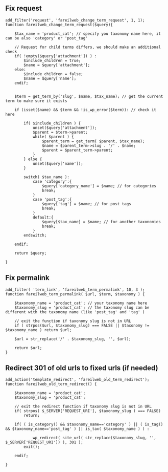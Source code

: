 
## Fix request
    add_filter('request', 'fareilweb_change_term_request', 1, 1);
    function fareilweb_change_term_request($query){

        $tax_name = 'product_cat'; // specify you taxonomy name here, it can be also 'category' or 'post_tag'

        // Request for child terms differs, we should make an additional check
        if( !empty($query['attachment']) ) :
            $include_children = true;
            $name = $query['attachment'];
        else:
            $include_children = false;
            $name = $query['name'];
        endif;


        $term = get_term_by('slug', $name, $tax_name); // get the current term to make sure it exists

        if (isset($name) && $term && !is_wp_error($term)): // check it here

            if( $include_children ) {
                unset($query['attachment']);
                $parent = $term->parent;
                while( $parent ) {
                    $parent_term = get_term( $parent, $tax_name);
                    $name = $parent_term->slug . '/' . $name;
                    $parent = $parent_term->parent;
                }
            } else {
                unset($query['name']);
            }

            switch( $tax_name ):
                case 'category':{
                    $query['category_name'] = $name; // for categories
                    break;
                }
                case 'post_tag':{
                    $query['tag'] = $name; // for post tags
                    break;
                }
                default:{
                    $query[$tax_name] = $name; // for another taxonomies
                    break;
                }
            endswitch;

        endif;

        return $query;

    }


## Fix permalink
    add_filter( 'term_link', 'fareilweb_term_permalink', 10, 3 );
    function fareilweb_term_permalink( $url, $term, $taxonomy ) {

        $taxonomy_name = 'product_cat'; // your taxonomy name here
        $taxonomy_slug = 'product_cat'; // the taxonomy slug can be different with the taxonomy name (like 'post_tag' and 'tag' )

        // exit the function if taxonomy slug is not in URL
        if ( strpos($url, $taxonomy_slug) === FALSE || $taxonomy != $taxonomy_name ) return $url;

        $url = str_replace('/' . $taxonomy_slug, '', $url);

        return $url;
    }


## Redirect 301 of old urls to fixed urls (if needed)
    add_action('template_redirect', 'fareilweb_old_term_redirect');
    function fareilweb_old_term_redirect() {

        $taxonomy_name = 'product_cat';
        $taxonomy_slug = 'product_cat';

        // exit the redirect function if taxonomy slug is not in URL
        if( strpos( $_SERVER['REQUEST_URI'], $taxonomy_slug ) === FALSE)
            return;

        if( ( is_category() && $taxonomy_name=='category' ) || ( is_tag() && $taxonomy_name=='post_tag' ) || is_tax( $taxonomy_name ) ) :

                wp_redirect( site_url( str_replace($taxonomy_slug, '', $_SERVER['REQUEST_URI']) ), 301 );
            exit();

        endif;

    }